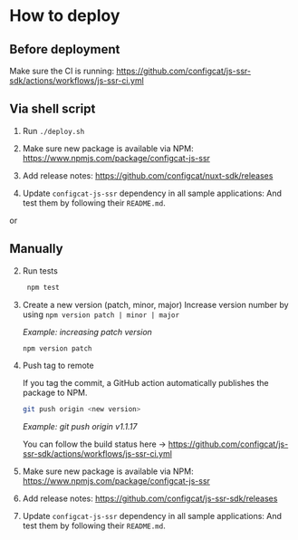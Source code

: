 # How to deploy

## Before deployment

Make sure the CI is running: https://github.com/configcat/js-ssr-sdk/actions/workflows/js-ssr-ci.yml

## Via shell script

1. Run `./deploy.sh`

1. Make sure new package is available via NPM: https://www.npmjs.com/package/configcat-js-ssr

1. Add release notes: https://github.com/configcat/nuxt-sdk/releases

2. Update `configcat-js-ssr` dependency in all sample applications:
   And test them by following their `README.md`.

or

## Manually

2. Run tests
   ```bash
    npm test
    ```

3. Create a new version (patch, minor, major)
Increase version number by using `npm version patch | minor | major`

    *Example: increasing patch version* 
    ```bash
    npm version patch
    ```
1. Push tag to remote
    
    If you tag the commit, a GitHub action automatically publishes the package to NPM. 
    ```bash
    git push origin <new version>
    ```
    *Example: git push origin v1.1.17*

    You can follow the build status here -> https://github.com/configcat/js-ssr-sdk/actions/workflows/js-ssr-ci.yml

1. Make sure new package is available via NPM: https://www.npmjs.com/package/configcat-js-ssr

1. Add release notes: https://github.com/configcat/js-ssr-sdk/releases

2. Update `configcat-js-ssr` dependency in all sample applications:
   And test them by following their `README.md`.